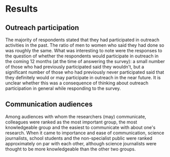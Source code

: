 # Results

## Outreach participation

The majority of respondents stated that they had participated in outreach activities in the past.
The ratio of men to women who said they had done so was roughly the same.
What was interesting to note were the responses to the question of whether the respondents would participate in outreach in the coming 12 months (at the time of answering the survey): a small number of those who had previously participated said they wouldn't, but a significant number of those who had previously never participated said that they definitely would or may participate in outreach in the near future.
It is unclear whether this was a consequence of thinking about outreach participation in general while responding to the survey.

## Communication audiences

Among audiences with whom the researchers (may) communicate, colleagues were ranked as the most important group, the most knowledgeable group and the easiest to communicate with about one's research.
When it came to importance and ease of communication, science journalists, school students and the non-specialist public were ranked approximately on par with each other, although science journalists were thought to be more knowledgeable than the other two groups.
